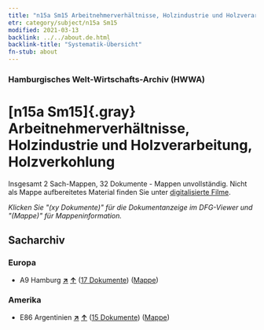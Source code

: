 ```yaml
---
title: "n15a Sm15 Arbeitnehmerverhältnisse, Holzindustrie und Holzverarbeitung, Holzverkohlung"
etr: category/subject/n15a Sm15
modified: 2021-03-13
backlink: ../../about.de.html
backlink-title: "Systematik-Übersicht"
fn-stub: about
---
```


### Hamburgisches Welt-Wirtschafts-Archiv (HWWA)
# [n15a Sm15]{.gray}&#8201; Arbeitnehmerverhältnisse, Holzindustrie und Holzverarbeitung, Holzverkohlung&#160; 




Insgesamt 2 Sach-Mappen, 32 Dokumente - Mappen unvollständig.
Nicht als Mappe aufbereitetes Material finden Sie unter [digitalisierte Filme](/film/h1_sh).

_Klicken Sie "(xy Dokumente)" für die Dokumentanzeige im DFG-Viewer und "(Mappe)" für Mappeninformation._

## Sacharchiv




### Europa

- A9 Hamburg [**&nearr;**](../../../geo/i/140905/about.de.html "Hamburg (alle Mappen)") [**&uarr;**](../../../geo/about.de.html#A9 "Ländersystematik") (<a href="https://pm20.zbw.eu/dfgview/sh/140905,145219" title="über: Hamburg : Arbeitnehmerverhältnisse, Holzindustrie und Holzverarbeitung, Holzverkohlung" target="_blank">17 Dokumente</a>) ([Mappe](http://purl.org/pressemappe20/folder/sh/140905,145219))

### Amerika

- E86 Argentinien [**&nearr;**](../../../geo/i/141692/about.de.html "Argentinien (alle Mappen)") [**&uarr;**](../../../geo/about.de.html#E86 "Ländersystematik") (<a href="https://pm20.zbw.eu/dfgview/sh/141692,145219" title="über: Argentinien : Arbeitnehmerverhältnisse, Holzindustrie und Holzverarbeitung, Holzverkohlung" target="_blank">15 Dokumente</a>) ([Mappe](http://purl.org/pressemappe20/folder/sh/141692,145219))



